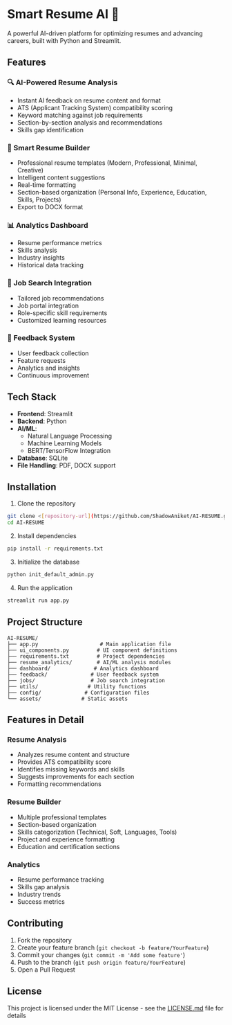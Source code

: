 # Smart Resume AI 🚀

A powerful AI-driven platform for optimizing resumes and advancing careers, built with Python and Streamlit.

## Features

### 🔍 AI-Powered Resume Analysis
- Instant AI feedback on resume content and format
- ATS (Applicant Tracking System) compatibility scoring
- Keyword matching against job requirements
- Section-by-section analysis and recommendations
- Skills gap identification

### 📝 Smart Resume Builder
- Professional resume templates (Modern, Professional, Minimal, Creative)
- Intelligent content suggestions
- Real-time formatting
- Section-based organization (Personal Info, Experience, Education, Skills, Projects)
- Export to DOCX format

### 📊 Analytics Dashboard
- Resume performance metrics
- Skills analysis
- Industry insights
- Historical data tracking

### 🎯 Job Search Integration
- Tailored job recommendations
- Job portal integration
- Role-specific skill requirements
- Customized learning resources

### 💬 Feedback System
- User feedback collection
- Feature requests
- Analytics and insights
- Continuous improvement

## Tech Stack

- **Frontend**: Streamlit
- **Backend**: Python
- **AI/ML**: 
  - Natural Language Processing
  - Machine Learning Models
  - BERT/TensorFlow Integration
- **Database**: SQLite
- **File Handling**: PDF, DOCX support

## Installation

1. Clone the repository
```bash
git clone <[repository-url](https://github.com/ShadowAniket/AI-RESUME.git)>
cd AI-RESUME
```

2. Install dependencies
```bash
pip install -r requirements.txt
```

3. Initialize the database
```bash
python init_default_admin.py
```

4. Run the application
```bash
streamlit run app.py
```

## Project Structure

```
AI-RESUME/
├── app.py                    # Main application file
├── ui_components.py         # UI component definitions
├── requirements.txt         # Project dependencies
├── resume_analytics/        # AI/ML analysis modules
├── dashboard/              # Analytics dashboard
├── feedback/              # User feedback system
├── jobs/                  # Job search integration
├── utils/                # Utility functions
├── config/              # Configuration files
└── assets/             # Static assets
```

## Features in Detail

### Resume Analysis
- Analyzes resume content and structure
- Provides ATS compatibility score
- Identifies missing keywords and skills
- Suggests improvements for each section
- Formatting recommendations

### Resume Builder
- Multiple professional templates
- Section-based organization
- Skills categorization (Technical, Soft, Languages, Tools)
- Project and experience formatting
- Education and certification sections

### Analytics
- Resume performance tracking
- Skills gap analysis
- Industry trends
- Success metrics

## Contributing

1. Fork the repository
2. Create your feature branch (`git checkout -b feature/YourFeature`)
3. Commit your changes (`git commit -m 'Add some feature'`)
4. Push to the branch (`git push origin feature/YourFeature`)
5. Open a Pull Request

## License

This project is licensed under the MIT License - see the [LICENSE.md](LICENSE.md) file for details
